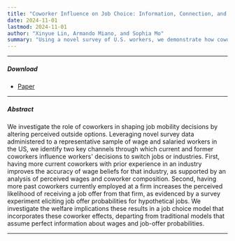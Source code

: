 ```yaml
---
title: "Coworker Influence on Job Choice: Information, Connection, and Industry Switching"
date: 2024-11-01
lastmod: 2024-11-01
author: "Xinyue Lin, Armando Miano, and Sophia Mo"
summary: "Using a novel survey of U.S. workers, we demonstrate how coworkers shape job mobility by improving workers' information about wages and job opportunities across different industries."
---
```


---
##### Download
+ [Paper](survey_paper.pdf)

---

##### Abstract

 We investigate the role of coworkers in shaping job mobility decisions by altering perceived outside options. Leveraging novel survey data administered to a representative sample of wage and salaried workers in the US, we identify two key channels through which current and former coworkers influence workers' decisions to switch jobs or industries. First, having more current coworkers with prior experience in an industry improves the accuracy of wage beliefs for that industry, as supported by an analysis of perceived wages and coworker composition. Second, having more past coworkers currently employed at a firm increases the perceived likelihood of receiving a job offer from that firm, as evidenced by a survey experiment eliciting job offer probabilities for hypothetical jobs. We investigate the welfare implications these results in a job choice model that incorporates these coworker effects, departing from traditional models that assume perfect information about wages and job-offer probabilities.

---
